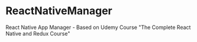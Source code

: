 # ReactNativeManager
React Native App Manager - Based on Udemy Course "The Complete React Native and Redux Course"
